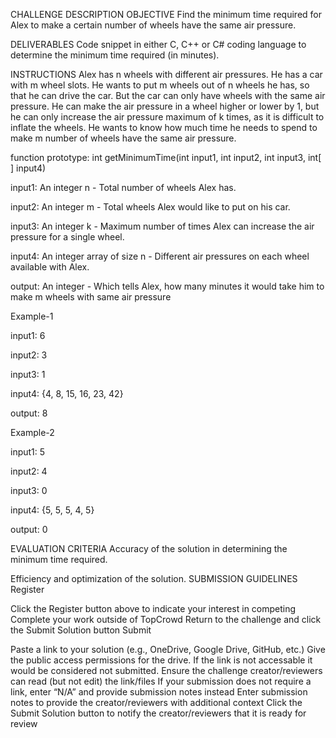 CHALLENGE DESCRIPTION
OBJECTIVE
Find the minimum time required for Alex to make a certain number of wheels have the same air pressure.

DELIVERABLES
Code snippet in either C, C++ or C# coding language to determine the minimum time required (in minutes).

INSTRUCTIONS
Alex has n wheels with different air pressures. He has a car with m wheel slots. He wants to put m wheels out of n wheels he has, so that he can drive the car. But the car can only have wheels with the same air pressure. He can make the air pressure in a wheel higher or lower by 1, but he can only increase the air pressure maximum of k times, as it is difficult to inflate the wheels. He wants to know how much time he needs to spend to make m number of wheels have the same air pressure. 

function prototype: int getMinimumTime(int input1, int input2, int input3, int[ ] input4)

input1: An integer n - Total number of wheels Alex has.

input2: An integer m - Total wheels Alex would like to put on his car.

input3: An integer k - Maximum number of times Alex can increase the air pressure for a single wheel.

input4: An integer array of size n - Different air pressures on each wheel available with Alex.

output: An integer - Which tells Alex, how many minutes it would take him to make m wheels with same air pressure

 

Example-1

input1: 6

input2: 3

input3: 1

input4: {4, 8, 15, 16, 23, 42}

output: 8

 

Example-2

input1: 5

input2: 4

input3: 0

input4: {5, 5, 5, 4, 5}

output: 0

 

EVALUATION CRITERIA
Accuracy of the solution in determining the minimum time required.

Efficiency and optimization of the solution.
SUBMISSION GUIDELINES
Register

Click the Register button above to indicate your interest in competing
Complete your work outside of TopCrowd
Return to the challenge and click the Submit Solution button
Submit

Paste a link to your solution (e.g., OneDrive, Google Drive, GitHub, etc.)
Give the public access permissions for the drive. If the link is not accessable it would be considered not submitted.
Ensure the challenge creator/reviewers can read (but not edit) the link/files
If your submission does not require a link, enter “N/A” and provide submission notes instead
Enter submission notes to provide the creator/reviewers with additional context
Click the Submit Solution button to notify the creator/reviewers that it is ready for review
